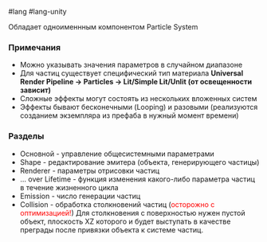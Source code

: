 #lang #lang-unity

Обладает одноименнным компонентом Particle System
### Примечания
- Можно указывать значения параметров в случайном диапазоне
- Для частиц существует специфический тип материала **Universal Render Pipeline -> Particles -> Lit/Simple Lit/Unlit (от освещенности зависит)**
- Сложные эффекты могут состоять из нескольких вложенных систем
- Эффекты бывают бесконечными (Looping) и разовыми (реализуются созданием экземпляра из префаба в нужный момент времени)

### Разделы
- Основной - управление общесистемными параметрами
- Shape - редактирование эмитера (объекта, генерирующего частицы)
- Renderer - параметры отрисовки частиц
- ... over Lifetime - функция изменения какого-либо параметра частиц в течение жизненного цикла
- Emission - число генерации частиц
- Collision - обработка столкновений частиц (<font color="#ff0000">осторожно с оптимизацией!</font>)
	Для столкновения с поверхностью нужен пустой объект, плоскость XZ которого и будет выступать в качестве преграды после привязки объекта к системе частиц.
